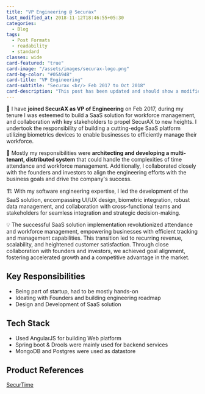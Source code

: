 ```yaml
---
title: "VP Engineering @ Securax"
last_modified_at: 2018-11-12T18:46:55+05:30
categories:
  - Blog
tags:
  - Post Formats
  - readability
  - standard
classes: wide
card-featured: "true"
card-image: "/assets/images/securax-logo.png"
card-bg-color: "#05A94B"
card-title: "VP Engineering"
card-subtitle: "Securax <br/> Feb 2017 to Oct 2018"
card-description: "This post has been updated and should show a modified date if used in a layout."
---
```


🚀 I have **joined SecurAX as VP of Engineering** on Feb 2017, during my tenure I was esteemed to build a SaaS solution for workforce management, and collaboration with key stakeholders to propel SecurAX to new heights.
I undertook the responsibility of building a cutting-edge SaaS platform utilizing biometrics devices to enable businesses to efficiently manage their workforce.

🔨 Mostly my responsibilities were **architecting and developing a multi-tenant, distributed system** that could handle the complexities of time attendance and workforce management. 
Additionally, I collaborated closely with the founders and investors to align the engineering efforts with the business goals and drive the company's success.

🏗️ With my software engineering expertise, I led the development of the SaaS solution, encompassing UI/UX design, biometric integration, robust data management, and collaboration with cross-functional teams and stakeholders for seamless integration and strategic decision-making.

💡 The successful SaaS solution implementation revolutionized attendance and workforce management, empowering businesses with efficient tracking and management capabilities. This transition led to recurring revenue, scalability, and heightened customer satisfaction. Through close collaboration with founders and investors, we achieved goal alignment, fostering accelerated growth and a competitive advantage in the market.

## Key Responsibilities
* Being part of startup, had to be mostly hands-on
* Ideating with Founders and building engineering roadmap
* Design and Development of SaaS solution

## Tech Stack
* Used AngularJS for building Web platform
* Spring boot & Drools were mainly used for backend services
* MongoDB and Postgres were used as datastore

## Product References
<a href="https://www.securtime.com/" target="_blank">SecurTime</a>